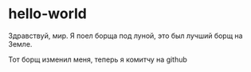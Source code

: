 # hello-world

Здравствуй, мир. Я поел борща под луной, это был лучший борщ на Земле.

Тот борщ изменил меня, теперь я комитчу на github
